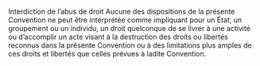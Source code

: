 Interdiction de l’abus de droit
Aucune des dispositions de la présente Convention ne peut être
interprétée comme impliquant pour un État, un groupement ou
un individu, un droit quelconque de se livrer à une activité ou
d’accomplir un acte visant à la destruction des droits ou libertés
reconnus dans la présente Convention ou à des limitations
plus amples de ces droits et libertés que celles prévues à ladite
Convention.
